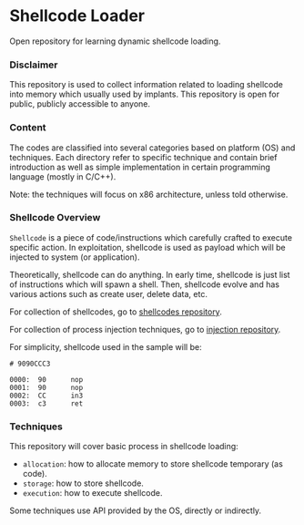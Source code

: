 # Shellcode Loader

Open repository for learning dynamic shellcode loading.

### Disclaimer

This repository is used to collect information related to loading shellcode into memory which usually used by implants. This repository is open for public, publicly accessible to anyone.

### Content

The codes are classified into several categories based on platform (OS) and techniques. Each directory refer to specific technique and contain brief introduction as well as simple implementation in certain programming language (mostly in C/C++).

Note: the techniques will focus on x86 architecture, unless told otherwise.

### Shellcode Overview

`Shellcode` is a piece of code/instructions which carefully crafted to execute specific action. In exploitation, shellcode is used as payload which will be injected to system (or application).

Theoretically, shellcode can do anything. In early time, shellcode is just list of instructions which will spawn a shell. Then, shellcode evolve and has various actions such as create user, delete data, etc.

For collection of shellcodes, go to [shellcodes repository](https://github.com/ReversingID/shellcodes).

For collection of process injection techniques, go to [injection repository](https://github.com/ReversingID/injection).

For simplicity, shellcode used in the sample will be:

```
# 9090CCC3

0000:  90      nop
0001:  90      nop
0002:  CC      in3
0003:  c3      ret
```

### Techniques

This repository will cover basic process in shellcode loading:
- `allocation`: how to allocate memory to store shellcode temporary (as code).
- `storage`: how to store shellcode.
- `execution`: how to execute shellcode.

Some techniques use API provided by the OS, directly or indirectly.